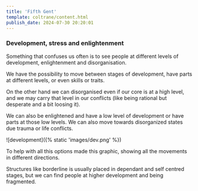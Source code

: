 ```yaml
---
title: 'Fifth Gent'
template: coltrane/content.html
publish_date: 2024-07-30 20:20:01
---
```


### Development, stress and enlightenment

Something that confuses us often is to see people at different levels of development, enlightenment and disorganisation. 

We have the possibility to move between stages of development, have parts at different levels, or even skills or traits.

On the other hand we can disorganised even if our core is at a high level, and we may carry that level in our conflicts (like being rational but desperate and a bit loosing it).

We can also be enlightened and have a low level of development or have parts at those low levels. We can also move towards disorganized states due trauma or life conflicts.

![development]({% static 'images/dev.png' %})

To help with all this options made this graphic, showing all the movements in different directions.

Structures like borderline is usually placed in dependant and self centred stages, but we can find people at higher development and being fragmented.